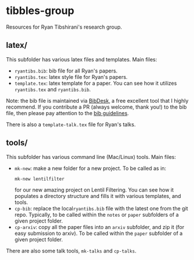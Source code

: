 # tibbles-group

Resources for Ryan Tibshirani's research group.

## latex/

This subfolder has various latex files and templates. Main files: 

- `ryantibs.bib`: bib file for all Ryan's papers.
- `ryantibs.tex`: latex style file for Ryan's papers. 
- `template.tex`: latex template for a paper. You can see how it utilizes
  `ryantibs.tex` and `ryantibs.bib`.

Note: the bib file is maintained via [BibDesk](https://bibdesk.sourceforge.io),
a free excellent tool that I highly recommend. If you contribute a PR (always 
welcome, thank you!) to the bib file, then please pay attention to the
[bib guidelines](). 
  
There is also a `template-talk.tex` file for Ryan's talks.

## tools/

This subfolder has various command line (Mac/Linux) tools. Main files: 

- `mk-new`: make a new folder for a new project. To be called as in:
  ```
  mk-new lentilfilter
  ```
  for our new amazing project on Lentil Filtering. You can see how it populates
  a directory structure and fills it with various templates, and tools. 
- `cp-bib`: replace the local`ryantibs.bib` file with the latest one from the
  git repo. Typically, to be called within the `notes` or `paper` subfolders of
  a given project folder. 
- `cp-arxiv`: copy all the paper files into an `arxiv` subfolder, and zip it
  (for easy submission to arxiv). To be called within the `paper` subfolder of a
  given project folder.

There are also some talk tools, `mk-talks` and `cp-talks`.
